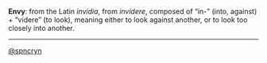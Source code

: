 **Envy**: from the Latin *invidia*, from *invidere*, composed of “in-” (into, against) + “videre” (to look), meaning either to look against another, or to look too closely into another.

---

[@spncryn](https://spncryn.github.io/home)
